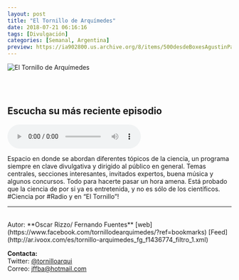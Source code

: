```yaml
---
layout: post
title: "El Tornillo de Arquímedes"
date: 2018-07-21 06:16:16
tags: [Divulgación]
categories: [Semanal, Argentina]
preview: https://ia902800.us.archive.org/8/items/500desdeBoxesAgustinPalmeiro/300-TornilloArquimedes.jpg
---
```


![El Tornillo de Arquímedes](https://ia902800.us.archive.org/8/items/500desdeBoxesAgustinPalmeiro/500-TornilloArquimedes.jpg)

<br/>
<br/>

## Escucha su más reciente episodio

<!--reproductor-feed=http://ar.ivoox.com/es/tornillo-arquimedes_fg_f1436774_filtro_1.xml-->
<!--reproductor-start-->
<audio id="audio" preload="auto" controls="" src="http://ar.ivoox.com/es/tornillo-arquimedes-18-07-2018_mf_27210768_feed_1.mp3"></audio>
<!--reproductor-end-->

Espacio en donde se abordan diferentes tópicos de la ciencia, un programa siempre en clave divulgativa y dirigido al público en general. Temas centrales, secciones interesantes, invitados expertos, buena música y algunos concursos. Todo para hacerte pasar un hora amena. Está probado que la ciencia de por si ya es entretenida, y no es sólo de los científicos. #Ciencia por #Radio y en “El Tornillo”!

_ _ _

<br>
Autor: **Oscar Rizzo/ Fernando Fuentes**  
[web](https://www.facebook.com/tornillodearquimedes/?ref=bookmarks)  
[Feed](http://ar.ivoox.com/es/tornillo-arquimedes_fg_f1436774_filtro_1.xml)  



**Contacta:**  
Twitter: [@tornilloarqui](https://twitter.com/tornilloarqui)  
Correo: [jffba@hotmail.com](mailto:jffba@hotmail.com)  
